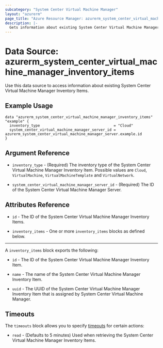 ```yaml
---
subcategory: "System Center Virtual Machine Manager"
layout: "azurerm"
page_title: "Azure Resource Manager: azurerm_system_center_virtual_machine_manager_inventory_items"
description: |-
  Gets information about existing System Center Virtual Machine Manager Inventory Items.
---
```


# Data Source: azurerm_system_center_virtual_machine_manager_inventory_items

Use this data source to access information about existing System Center Virtual Machine Manager Inventory Items.

## Example Usage

```hcl
data "azurerm_system_center_virtual_machine_manager_inventory_items" "example" {
  inventory_type                                  = "Cloud"
  system_center_virtual_machine_manager_server_id = azurerm_system_center_virtual_machine_manager_server.example.id
}
```

## Argument Reference

* `inventory_type` - (Required) The inventory type of the System Center Virtual Machine Manager Inventory Item. Possible values are `Cloud`, `VirtualMachine`, `VirtualMachineTemplate` and `VirtualNetwork`.

* `system_center_virtual_machine_manager_server_id` - (Required) The ID of the System Center Virtual Machine Manager Server.

## Attributes Reference

* `id` - The ID of the System Center Virtual Machine Manager Inventory Items.

* `inventory_items` - One or more `inventory_items` blocks as defined below.

---

A `inventory_items` block exports the following:

* `id` - The ID of the System Center Virtual Machine Manager Inventory Item.

* `name` - The name of the System Center Virtual Machine Manager Inventory Item.

* `uuid` - The UUID of the System Center Virtual Machine Manager Inventory Item that is assigned by System Center Virtual Machine Manager.

## Timeouts

The `timeouts` block allows you to specify [timeouts](https://www.terraform.io/language/resources/syntax#operation-timeouts) for certain actions:

* `read` - (Defaults to 5 minutes) Used when retrieving the System Center Virtual Machine Manager Inventory Items.
